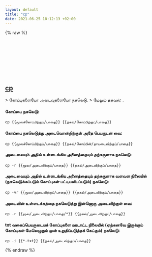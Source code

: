 ```yaml
---
layout: default
title: "cp"
date: 2021-06-25 18:12:13 +02:00
---
```

{% raw %}
<h2 id="cp">
  <a href="/ta/common/cp.html">cp</a> <a href="#cp"><svg class="icon">
    <use href="/assets/images/unicode_sprite.svg#link" />
  </svg></a>
</h2>
> கோப்புகளையோ அடைவுகளையோ நகலெடு.
> மேலும் தகவல்: <https://www.gnu.org/software/coreutils/cp>.

#### கோப்பை நகலெடு:
```shell
cp {{மூலக்கோப்பிற்குப்/பாதை}} {{நகல்/கோப்பிற்குப்/பாதை}}
```
#### கோப்பை நகலெடுத்து அடைவொன்றிற்குள் அதே பெயருடன் வை:
```shell
cp {{மூலக்கோப்பிற்குப்/பாதை}} {{நகல்/கோப்பின்/தாயடைவிற்குப்/பாதை}}
```
#### அடைவையும் அதில் உள்ளடங்கிய அனைத்தையும் தற்சுருளாக நகலெடு:
```shell
cp -r {{மூல/அடைவிற்குப்/பாதை}} {{நகல்/அடைவிற்குப்/பாதை}}
```
#### அடைவையும் அதில் உள்ளடங்கிய அனைத்தையும் தற்சுருளாக வளவள நிலையில் (நகலெடுக்கப்படும் கோப்புகள் பட்டியலிடப்படும்) நகலெடு:
```shell
cp -vr {{மூல/அடைவிற்குப்/பாதை}} {{நகல்/அடைவிற்குப்/பாதை}}
```
#### அடைவின் உள்ளடக்கத்தை நகலெடுத்து இன்னொரு அடைவிற்குள் வை:
```shell
cp -r {{மூல/அடைவிற்குப்/பாதை/*}} {{நகல்/அடைவிற்குப்/பாதை}}
```
#### txt வகைப்பெயருடையக் கோப்புகளை ஊடாட்ட நிலையில் (ஏற்கனவே இருக்கும் கோப்புகள் மேலெழுதும் முன் உறுதிப்படுத்தக் கேட்கும்) நகலெடு:
```shell
cp -i {{*.txt}} {{நகல்/அடைவிற்குப்/பாதை}}
```
{% endraw %}